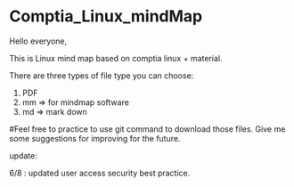 # Comptia_Linux_mindMap

Hello everyone, 

This is Linux mind map based on comptia linux + material.

There are three types of file type you can choose:
1. PDF
2. mm => for mindmap software
3. md => mark down

#Feel free to practice to use git command to download those files. Give me some suggestions for improving for the future.

update:

6/8 : updated user access security best practice.
